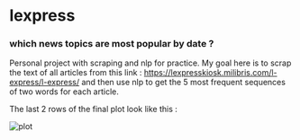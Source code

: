 # lexpress
### which news topics are most popular by date ?

Personal project with scraping and nlp for practice.
My goal here is to scrap the text of all articles from this link : https://lexpresskiosk.milibris.com/l-express/l-express/ and then use nlp to get the 5 most frequent sequences of two words for each article. 

The last 2 rows of the final plot look like this :

![plot](https://user-images.githubusercontent.com/73222888/166491376-d659fb9d-ab86-488c-8575-a0bf6268085c.png)
